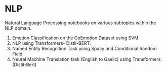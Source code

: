 # NLP
Natural Language Processing notebooks on various subtopics within the NLP domain.
1) Emotion Classification on the GoEmotion Dataset using SVM.
2) NLP using Transformers- Distil-BERT.
3) Named Entity Recognition Task using Spacy and Conditional Random Field.
4) Neural Machine Translation task (English to Gaelic) using Transformers. (Distil-Bert)
